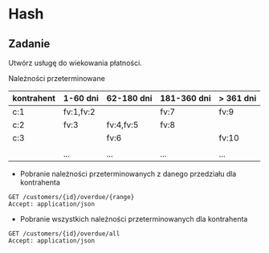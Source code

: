 # Hash

## Zadanie 

Utwórz usługę do wiekowania płatności.

Należności przeterminowane

| kontrahent | 1-60 dni  | 62-180 dni | 181-360 dni | > 361 dni |
|------------|-----------|------------|-------------|-----------|
| c:1        | fv:1,fv:2 |            | fv:7        | fv:9      |
| c:2        | fv:3      | fv:4,fv:5  | fv:8        |           |
| c:3        |           | fv:6       |             | fv:10     |
|            |           |            |             |           |
|            | ...       | ...        | ...         | ...       |


- Pobranie należności przeterminowanych z danego przedziału dla kontrahenta
~~~
GET /customers/{id}/overdue/{range}
Accept: application/json
~~~

- Pobranie wszystkich należności przeterminowanych dla kontrahenta
~~~
GET /customers/{id}/overdue/all
Accept: application/json
~~~

